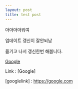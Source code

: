 ```yaml
---
layout: post
title: test post
---
```

 아아아아뭐여

 업데이트 갱신이 잘안되남

 옮기고 나서 갱신한번 해봅니다.

[Google](https://google.com)

Link : [Google]

[googlelink] : https://google.com







